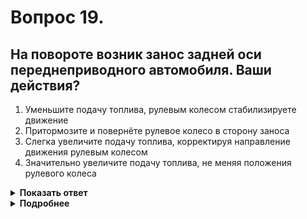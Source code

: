 # Вопрос 19.

## На повороте возник занос задней оси переднеприводного автомобиля. Ваши действия?

1. Уменьшите подачу топлива, рулевым колесом стабилизируете движение
2. Притормозите и повернёте рулевое колесо в сторону заноса
3. Слегка увеличите подачу топлива, корректируя направление движения рулевым колесом
4. Значительно увеличите подачу топлива, не меняя положения рулевого колеса

<details>
<summary><b>Показать ответ</b></summary>
Правильный ответ: 3
</details>
<details>
<summary><b>Подробнее</b></summary>
Переднеприводные автомобили значительно отличаются своим поведением от заднеприводных. Это обстоятельство следует учитывать во время управления. Учитывайте обстоятельство, что при движении по прямой переднеприводный автомобиль не склонен к заносу на значительно более высоких скоростях по сравнению с заднеприводным. Он хорошо держит дорогу. Но на поворотах, особенно мокрых, обледенелых, если не использовать «технику прохождения поворотов», его может не только занести, а снести, при этом происходит одновременная потеря сцепления колёс обеих осей с дорогой. Это явление, как правило, заканчивается ДТП. Случай заноса задней оси - это «полбеды». В такой ситуации плавно увеличивайте подачу топлива. Сцепление задних колес возрастёт. Рулевым колесом корректируйте направление движения.
(«Техника управления автомобилем»).
</details>